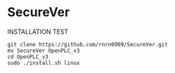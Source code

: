 # SecureVer



INSTALLATION TEST

````
git clone https://github.com/rnrn0909/SecureVer.git
mv SecureVer OpenPLC_v3
cd OpenPLC_v3
sudo ./install.sh linux
````
